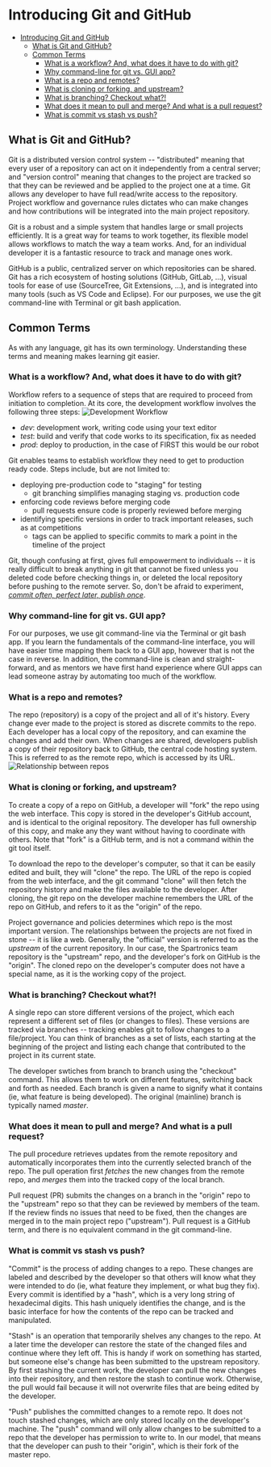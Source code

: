 # Introducing Git and GitHub

<!-- TOC -->

- [Introducing Git and GitHub](#introducing-git-and-github)
    - [What is Git and GitHub?](#what-is-git-and-github)
    - [Common Terms](#common-terms)
        - [What is a workflow? And, what does it have to do with git?](#what-is-a-workflow-and-what-does-it-have-to-do-with-git)
        - [Why command-line for git vs. GUI app?](#why-command-line-for-git-vs-gui-app)
        - [What is a repo and remotes?](#what-is-a-repo-and-remotes)
        - [What is cloning or forking, and upstream?](#what-is-cloning-or-forking-and-upstream)
        - [What is branching? Checkout what?!](#what-is-branching-checkout-what)
        - [What does it mean to pull and merge? And what is a pull request?](#what-does-it-mean-to-pull-and-merge-and-what-is-a-pull-request)
        - [What is commit vs stash vs push?](#what-is-commit-vs-stash-vs-push)

<!-- /TOC -->

## What is Git and GitHub?
Git is a distributed version control system -- "distributed" meaning that
every user of a repository can act on it independently from a central server;
and "version control" meaning that changes to the project are tracked so that
they can be reviewed and be applied to the project one at a time. Git
allows any developer to have full read/write access to the repository. Project
workflow and governance rules dictates who can make changes and how contributions
will be integrated into the main project repository.

Git is a robust and a simple system that handles large or small projects
efficiently. It is a great way for teams to work together, its flexible model
allows workflows to match the way a team works. And, for an individual
developer it is a fantastic resource to track and manage ones work.

GitHub is a public, centralized server on which repositories can be shared.
Git has a rich ecosystem of hosting solutions (GitHub, GitLab, ...),
visual tools for ease of use (SourceTree, Git Extensions, ...),
and is integrated into many tools (such as VS Code and Eclipse). For our
purposes, we use the git command-line with Terminal or git bash application.

## Common Terms
As with any language, git has its own terminology. Understanding these terms
and meaning makes learning git easier.

### What is a workflow? And, what does it have to do with git?
Workflow refers to a sequence of steps that are required to proceed from
initiation to completion. At its core, the development workflow involves
the following three steps:
![Development Workflow](images/dev_workflow.png)
- _dev_: development work, writing code using your text editor
- _test_: build and verify that code works to its specification, fix as needed
- _prod_: deploy to production, in the case of FIRST this would be our robot

Git enables teams to establish workflow they need to get to production ready code.
Steps include, but are not limited to:
- deploying pre-production code to "staging" for testing
    - git branching simplifies managing staging vs. production code
- enforcing code reviews before merging code
    - pull requests ensure code is properly reviewed before merging
- identifying specific versions in order to track important releases, such as at
        competitions
    - tags can be applied to specific commits to mark a point in the timeline of
        the project

Git, though confusing at first, gives full empowerment to individuals --
it is really difficult to break anything in git that cannot be fixed unless you
deleted code before checking things in, or deleted the local repository before
pushing to the remote server. So, don't be afraid to experiment,
[_commit often, perfect later, publish once_](https://sethrobertson.github.io/GitBestPractices/).

### Why command-line for git vs. GUI app?
For our purposes, we use git command-line via the Terminal or git bash app. If you
learn the fundamentals of the command-line interface, you will have easier time
mapping them back to a GUI app, however that is not the case in reverse. In addition,
the command-line is clean and straight-forward, and as mentors we have first hand
experience where GUI apps can lead someone astray by automating too much of the
workflow.

### What is a repo and remotes?
The repo (repository) is a copy of the project and all of it's history. Every change
ever made to the project is stored as discrete commits to the repo. Each developer
has a local copy of the repository, and can examine the changes and add their own.
When changes are shared, developers publish a copy of their repository back
to GitHub, the central code hosting system. This is referred to as the remote repo,
which is accessed by its URL.
![Relationship between repos](images/repos.png)

### What is cloning or forking, and upstream?
To create a copy of a repo on GitHub, a developer will "fork" the repo using the
web interface. This copy is stored in the developer's GitHub account, and is
identical to the original repository. The developer has full ownership of this
copy, and make any they want without having to coordinate with others. Note that
"fork" is a GitHub term, and is not a command within the git tool itself.

To download the repo to the developer's computer, so that it can be easily edited
and built, they will "clone" the repo. The URL of the repo is copied from the
web interface, and the git command "clone" will then fetch the repository history
and make the files available to the developer. After cloning, the git repo on
the developer machine remembers the URL of the repo on GitHub, and refers to
it as the "origin" of the repo.

Project governance and policies determines which repo is the most important
version. The relationships between the projects are not fixed in stone -- it is
like a web. Generally, the "official" version is referred to as the _upstream_
of the current repository. In our case, the Spartronics team repository is the
"upstream" repo, and the developer's fork on GitHub is the "origin". The cloned
repo on the developer's computer does not have a special name, as it is the
working copy of the project.

### What is branching? Checkout what?!
A single repo can store different versions of the project, which each represent
a different set of files (or changes to files). These versions are
tracked via branches -- tracking enables git to follow changes to a
file/project. You can think of branches as a set of lists, each starting at
the beginning of the project and listing each change that contributed to the
project in its current state.

The developer swtiches from branch to branch using the "checkout" command.
This allows them to work on different features, switching back and forth
as needed. Each branch is given a name to signify what it contains (ie, what
feature is being developed). The original (mainline) branch is typically
named _master_.

### What does it mean to pull and merge? And what is a pull request?
The pull procedure retrieves updates from the remote repository and automatically
incorporates them into the currently selected branch of the repo.
The pull operation first _fetches_ the new changes from the remote repo,
and _merges_ them into the tracked copy of the local branch.

Pull request (PR) submits the changes on a branch in the "origin" repo to the
"upstream" repo so that they can be reviewed by members of the team. If the
review finds no issues that need to be fixed, then the changes are merged
in to the main project repo ("upstream").
Pull request is a GitHub term, and there is no equivalent command in the
git command-line.

### What is commit vs stash vs push?
"Commit" is the process of adding changes to a repo. These changes are
labeled and described by the developer so that others will know what they
were intended to do (ie, what feature they implement, or what bug they fix).
Every commit is identified by a "hash", which is a very long string of
hexadecimal digits. This hash uniquely identifies the change, and is the
basic interface for how the contents of the repo can be tracked and manipulated.

"Stash" is an operation that temporarily shelves any changes to the repo.
At a later time the developer can restore the state of the changed files and
continue where they left off. This is handy if work on something has started,
but someone else's change has been submitted to the upstream repository. By
first stashing the current work, the developer can pull the new changes into
their repository, and then restore the stash to continue work. Otherwise, the
pull would fail because it will not overwrite files that are being edited by
the developer.

"Push" publishes the committed changes to a remote repo. It does not touch
stashed changes, which are only stored locally on the developer's machine.
The "push" command will only allow changes to be submitted to a repo that
the developer has permission to write to. In our model, that means that the
developer can push to their "origin", which is their fork of the master
repo.
